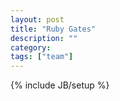 ```yaml
---
layout: post
title: "Ruby Gates"
description: ""
category: 
tags: ["team"]
---
```

{% include JB/setup %}
